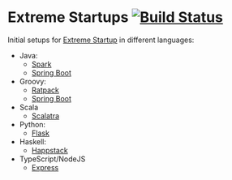 # Extreme Startups [![Build Status](https://travis-ci.org/artamonovkirill/extreme-startup.svg?branch=master)](https://travis-ci.org/artamonovkirill/extreme-startup)

Initial setups for [Extreme Startup](https://github.com/rchatley/extreme_startup) in different languages:

* Java:
  * [Spark](./java/spark)
  * [Spring Boot](./java/springboot)
* Groovy:
  * [Ratpack](./groovy/ratpack/README.md)
  * [Spring Boot](./groovy/springboot)
* Scala
  * [Scalatra](./scala/scalatra/README.md)
* Python:
  * [Flask](./python/flask/README.md)
* Haskell:
  * [Happstack](./haskell/happstack/README.md)
* TypeScript/NodeJS
  * [Express](./nodejs/express/README.md)